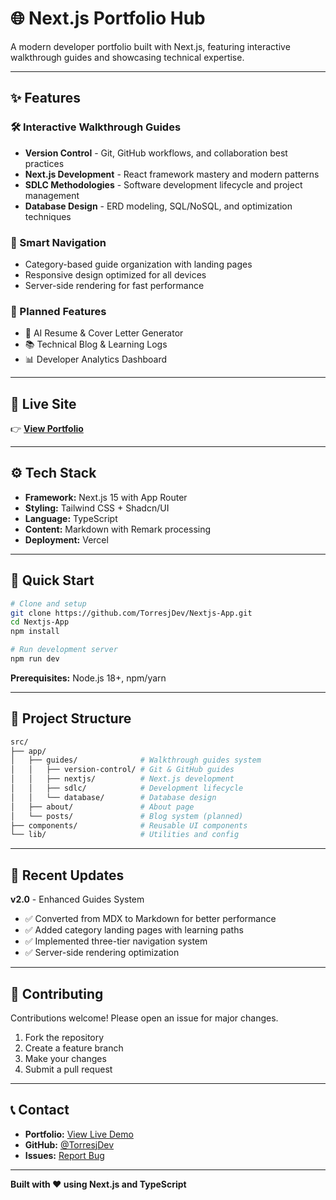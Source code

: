 # 🌐 Next.js Portfolio Hub

A modern developer portfolio built with Next.js, featuring interactive walkthrough guides and showcasing technical expertise.

---

## ✨ Features

### 🛠️ Interactive Walkthrough Guides

- **Version Control** - Git, GitHub workflows, and collaboration best practices
- **Next.js Development** - React framework mastery and modern patterns
- **SDLC Methodologies** - Software development lifecycle and project management
- **Database Design** - ERD modeling, SQL/NoSQL, and optimization techniques

### 🎯 Smart Navigation

- Category-based guide organization with landing pages
- Responsive design optimized for all devices
- Server-side rendering for fast performance

### 🔮 Planned Features

- 🧠 AI Resume & Cover Letter Generator
- 📚 Technical Blog & Learning Logs
- 📊 Developer Analytics Dashboard

---

## 🚀 Live Site

👉 **[View Portfolio](https://nextjs-app-plum-one.vercel.app)**

---

## ⚙️ Tech Stack

- **Framework:** Next.js 15 with App Router
- **Styling:** Tailwind CSS + Shadcn/UI
- **Language:** TypeScript
- **Content:** Markdown with Remark processing
- **Deployment:** Vercel

---

## 🚀 Quick Start

```bash
# Clone and setup
git clone https://github.com/TorresjDev/Nextjs-App.git
cd Nextjs-App
npm install

# Run development server
npm run dev
```

**Prerequisites:** Node.js 18+, npm/yarn

---

## 📁 Project Structure

```bash
src/
├── app/
│   ├── guides/              # Walkthrough guides system
│   │   ├── version-control/ # Git & GitHub guides
│   │   ├── nextjs/          # Next.js development
│   │   ├── sdlc/            # Development lifecycle
│   │   └── database/        # Database design
│   ├── about/               # About page
│   └── posts/               # Blog system (planned)
├── components/              # Reusable UI components
└── lib/                     # Utilities and config
```

---

## 🔄 Recent Updates

**v2.0** - Enhanced Guides System

- ✅ Converted from MDX to Markdown for better performance
- ✅ Added category landing pages with learning paths
- ✅ Implemented three-tier navigation system
- ✅ Server-side rendering optimization

---

## 🤝 Contributing

Contributions welcome! Please open an issue for major changes.

1. Fork the repository
2. Create a feature branch
3. Make your changes
4. Submit a pull request

---

## 📞 Contact

- **Portfolio:** [View Live Demo](https://nextjs-app-plum-one.vercel.app)
- **GitHub:** [@TorresjDev](https://github.com/TorresjDev)
- **Issues:** [Report Bug](https://github.com/TorresjDev/Nextjs-App/issues)

---

**Built with ❤️ using Next.js and TypeScript**

